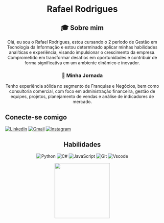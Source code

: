<div align=center>

# Rafael Rodrigues

## 🎓 Sobre mim
Olá, eu sou o Rafael Rodrigues, estou cursando o 2 período de Gestão em Tecnologia da Informação e estou determinado aplicar minhas habilidades analíticas e experiência, visando impulsionar o crescimento da empresa. Comprometido em transformar desafios em oportunidades e contribuir de forma significativa em um ambiente dinâmico e inovador.

### 🚀 Minha Jornada
Tenho experiência sólida no segmento de Franquias e Negócios, bem como consultoria comercial, com foco em administração financeira, gestão de equipes, projetos, planejamento de vendas e análise de indicadores de mercado.   

</div>

## Conecte-se comigo


[![LinkedIn](https://img.shields.io/badge/LinkedIn-0077B5?style=for-the-badge&logo=linkedin&logoColor=white)](https://www.linkedin.com/in/rafael-rodrigues-8144302a/)
[![Gmail](https://img.shields.io/badge/Gmail-333333?style=for-the-badge&logo=gmail&logoColor=red)](mailto:rrodriguesfs@gmail.com)
[![Instagram](https://img.shields.io/badge/-Instagram-%23E4405F?style=for-the-badge&logo=instagram&logoColor=white)](https://www.instagram.com/rafael.rodriguesfsilva/)

<div align=center>

## Habilidades

![Python](https://img.shields.io/badge/python-3670A0?style=for-the-badge&logo=python&logoColor=ffdd54)
![C#](https://img.shields.io/badge/C%23-239120?style=for-the-badge&logo=c-sharp&logoColor=white)
![JavaScript](https://img.shields.io/badge/JavaScript-F7DF1E?style=for-the-badge&logo=javascript&logoColor=black)
![Git](https://img.shields.io/badge/GIT-E44C30?style=for-the-badge&logo=git&logoColor=white)
![Vscode](https://img.shields.io/badge/Vscode-007ACC?style=for-the-badge&logo=visual-studio-code&logoColor=white)


<div align="center">
  
  <img height="180em" src="https://github-readme-stats.vercel.app/api?username=Rafaelrfsilva&show_icons=true&theme=tokyonight&include_all_commits=true&count_private=true"/>

</div>